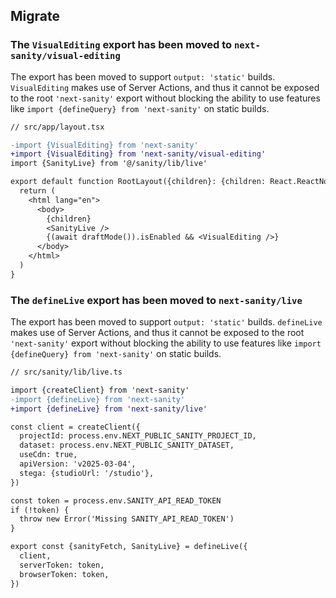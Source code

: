 ## Migrate

### The `VisualEditing` export has been moved to `next-sanity/visual-editing`

The export has been moved to support `output: 'static'` builds. `VisualEditing` makes use of Server Actions, and thus it cannot be exposed to the root `'next-sanity'` export without blocking the ability to use features like `import {defineQuery} from 'next-sanity'` on static builds.

```diff
// src/app/layout.tsx

-import {VisualEditing} from 'next-sanity'
+import {VisualEditing} from 'next-sanity/visual-editing'
import {SanityLive} from '@/sanity/lib/live'

export default function RootLayout({children}: {children: React.ReactNode}) {
  return (
    <html lang="en">
      <body>
        {children}
        <SanityLive />
        {(await draftMode()).isEnabled && <VisualEditing />}
      </body>
    </html>
  )
}
```

### The `defineLive` export has been moved to `next-sanity/live`

The export has been moved to support `output: 'static'` builds. `defineLive` makes use of Server Actions, and thus it cannot be exposed to the root `'next-sanity'` export without blocking the ability to use features like `import {defineQuery} from 'next-sanity'` on static builds.

```diff
// src/sanity/lib/live.ts

import {createClient} from 'next-sanity'
-import {defineLive} from 'next-sanity'
+import {defineLive} from 'next-sanity/live'

const client = createClient({
  projectId: process.env.NEXT_PUBLIC_SANITY_PROJECT_ID,
  dataset: process.env.NEXT_PUBLIC_SANITY_DATASET,
  useCdn: true,
  apiVersion: 'v2025-03-04',
  stega: {studioUrl: '/studio'},
})

const token = process.env.SANITY_API_READ_TOKEN
if (!token) {
  throw new Error('Missing SANITY_API_READ_TOKEN')
}

export const {sanityFetch, SanityLive} = defineLive({
  client,
  serverToken: token,
  browserToken: token,
})
```
